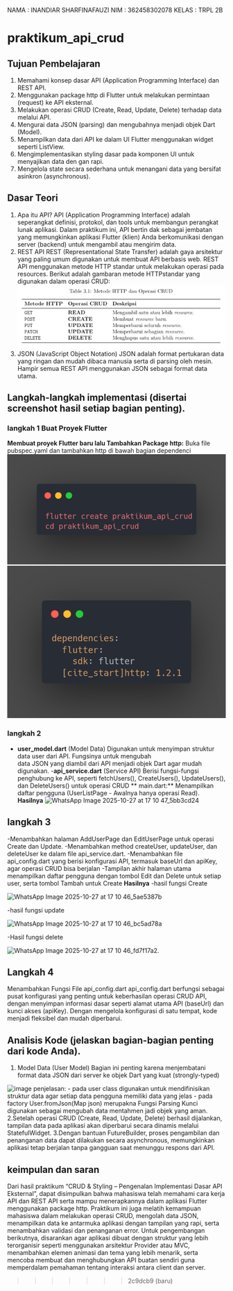 NAMA  : INANDIAR SHARFINAFAUZI
NIM   : 362458302078
KELAS : TRPL 2B 
# praktikum_api_crud
## Tujuan Pembelajaran 
1. Memahami konsep dasar API (Application Programming Interface) dan REST API.
2. Menggunakan package http di Flutter untuk melakukan permintaan (request) ke API eksternal.
3. Melakukan operasi CRUD (Create, Read, Update, Delete) terhadap data melalui API.
4. Mengurai data JSON (parsing) dan mengubahnya menjadi objek Dart (Model). 
5. Menampilkan data dari API ke dalam UI Flutter menggunakan widget seperti ListView.
6. Mengimplementasikan styling dasar pada komponen UI untuk menyajikan data den gan rapi.
7. Mengelola state secara sederhana untuk menangani data yang bersifat asinkron (asynchronous).

 ## Dasar Teori 
1.  Apa itu API?
 API (Application Programming Interface) adalah seperangkat definisi, protokol, dan tools untuk membangun perangkat lunak aplikasi. Dalam praktikum ini, API bertin dak sebagai jembatan yang memungkinkan aplikasi Flutter (klien) Anda berkomunikasi dengan server (backend) untuk mengambil atau mengirim data.
 2.  REST API
 REST (Representational State Transfer) adalah gaya arsitektur yang paling umum digunakan untuk membuat API berbasis web. REST API menggunakan metode HTTP standar untuk melakukan operasi pada resources. Berikut adalah gambaran metode HTTPstandar yang digunakan dalam operasi CRUD:
![alt text](image.png)
3.  JSON (JavaScript Object Notation)
 JSON adalah format pertukaran data yang ringan dan mudah dibaca manusia serta di parsing oleh mesin. Hampir semua REST API menggunakan JSON sebagai format data utama.

 ## Langkah-langkah implementasi (disertai screenshot hasil setiap bagian penting).
 ### langkah 1 Buat Proyek Flutter
 **Membuat proyek Flutter baru lalu Tambahkan Package http:** Buka file pubspec.yaml dan tambahkan http di bawah bagian dependenci
 ![alt text](image-1.png)
 ![alt text](image-2.png)
 ### langkah 2 
 - **user_model.dart** (Model Data)
 Digunakan untuk menyimpan struktur data user dari API. Fungsinya untuk mengubah   
 data JSON yang diambil dari API menjadi objek Dart agar mudah digunakan.
 -**api_service.dart** (Service API)
  Berisi fungsi-fungsi penghubung ke API, seperti fetchUsers(), CreateUsers(), UpdateUsers(), dan DeleteUsers() untuk operasi CRUD
** main.dart:**
Menampilkan daftar pengguna (UserListPage - Awalnya hanya operasi Read).
**Hasilnya**
![WhatsApp Image 2025-10-27 at 17 10 47_5bb3cd24](https://github.com/user-attachments/assets/c420ff4b-a64a-4a4b-8907-1a5e2f754b68)
## langkah 3
-Menambahkan halaman AddUserPage dan EditUserPage untuk operasi Create dan Update.
-Menambahkan method createUser, updateUser, dan deleteUser ke dalam file api_service.dart.
-Menambahkan file api_config.dart yang berisi konfigurasi API, termasuk baseUrl dan apiKey, agar operasi CRUD bisa berjalan
-Tampilan akhir halaman utama menampilkan daftar pengguna dengan tombol Edit dan Delete untuk setiap user, serta tombol Tambah untuk Create
**Hasilnya**
-hasil fungsi Create 

![WhatsApp Image 2025-10-27 at 17 10 46_5ae5387b](https://github.com/user-attachments/assets/48c9c090-f90c-495b-84eb-76bbd0b06826)

-hasil fungsi update

![WhatsApp Image 2025-10-27 at 17 10 46_bc5ad78a](https://github.com/user-attachments/assets/505e5484-81e2-4b7f-bb6a-803a6e5a2169)

-Hasil fungsi delete

![WhatsApp Image 2025-10-27 at 17 10 46_fd7f17a2](https://github.com/user-attachments/assets/4f839fef-222c-4699-9843-77b30cf345cb).

## Langkah 4
Menambahkan Fungsi File api_config.dart
api_config.dart berfungsi sebagai pusat konfigurasi yang penting untuk keberhasilan operasi CRUD API, dengan menyimpan informasi dasar seperti alamat utama API (baseUrl) dan kunci akses (apiKey). Dengan mengelola konfigurasi di satu tempat, kode menjadi fleksibel dan mudah diperbarui.

## Analisis Kode (jelaskan bagian-bagian penting dari kode Anda).
1. Model Data (User Model)
Bagian ini penting karena menjembatani format data JSON dari server ke objek Dart yang kuat (strongly-typed)
<img width="1380" height="1266" alt="image" src="https://github.com/user-attachments/assets/d3515c8d-de05-4925-8f7a-55d74df62f02" />
penjelasan:
- pada user class digunakan untuk mendifinisikan struktur data agar setiap data pengguna memiliki data yang jelas
- pada factory User.fromJson(Map<String, dynamic> json)  merupakna  Fungsi Parsing Kunci digunakan sebagai mengubah data mentahmen jadi objek yang aman.
2.Setelah operasi CRUD (Create, Read, Update, Delete) berhasil dijalankan, tampilan data pada aplikasi akan diperbarui secara dinamis melalui StatefulWidget.
3.Dengan bantuan FutureBuilder, proses pengambilan dan penanganan data dapat dilakukan secara asynchronous, memungkinkan aplikasi tetap berjalan tanpa gangguan saat menunggu respons dari API.

## keimpulan dan saran
Dari hasil praktikum “CRUD & Styling – Pengenalan Implementasi Dasar API Eksternal”, dapat disimpulkan bahwa mahasiswa telah memahami cara kerja API dan REST API serta mampu menerapkannya dalam aplikasi Flutter menggunakan package http. Praktikum ini juga melatih kemampuan mahasiswa dalam melakukan operasi CRUD, mengolah data JSON, menampilkan data ke antarmuka aplikasi dengan tampilan yang rapi, serta menambahkan validasi dan penanganan error. Untuk pengembangan berikutnya, disarankan agar aplikasi dibuat dengan struktur yang lebih terorganisir seperti menggunakan arsitektur Provider atau MVC, menambahkan elemen animasi dan tema yang lebih menarik, serta mencoba membuat dan menghubungkan API buatan sendiri guna memperdalam pemahaman tentang interaksi antara client dan server.











 

 


 
 
>>>>>>> 2c9dcb9 (baru)
